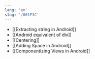 ```yaml
---
lang: 'en'
slug: '/061F3C'
---
```


- [[Extracting string in Android]]
- [[Android equivalent of div]]
- [[Centering]]
- [[Adding Space in Android]]
- [[Componentizing Views in Android]]
